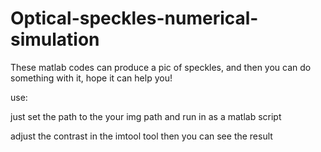 # Optical-speckles-numerical-simulation
These matlab codes can produce a pic of speckles, and then you can do something with it, hope it can help you!



use:


just set the path to the your img path and run in as a matlab script


adjust the contrast in the imtool tool then you can see the result
